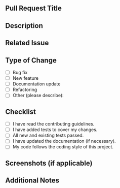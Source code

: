 ## Pull Request Title

<!-- Please provide a concise title for your pull request. -->

## Description

<!-- Describe the changes made in this pull request. Include any relevant context or background information. -->

## Related Issue

<!-- Link to the issue that this pull request addresses, if applicable. Use the format: Fixes #issue_number -->

## Type of Change

<!-- Please select one or more options that apply to this pull request: -->

- [ ] Bug fix
- [ ] New feature
- [ ] Documentation update
- [ ] Refactoring
- [ ] Other (please describe):

## Checklist

<!-- Please check off the following items as they are completed: -->

- [ ] I have read the contributing guidelines.
- [ ] I have added tests to cover my changes.
- [ ] All new and existing tests passed.
- [ ] I have updated the documentation (if necessary).
- [ ] My code follows the coding style of this project.

## Screenshots (if applicable)

<!-- If your changes include visual modifications, please add screenshots to help reviewers understand the changes. -->

## Additional Notes

<!-- Any other information that would be helpful for the reviewer, such as known issues, limitations, or future improvements. -->

